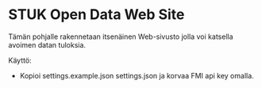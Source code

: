STUK Open Data Web Site
=======================

Tämän pohjalle rakennetaan itsenäinen Web-sivusto jolla voi katsella avoimen datan tuloksia.

Käyttö:
* Kopioi settings.example.json settings.json ja korvaa FMI api key omalla.

